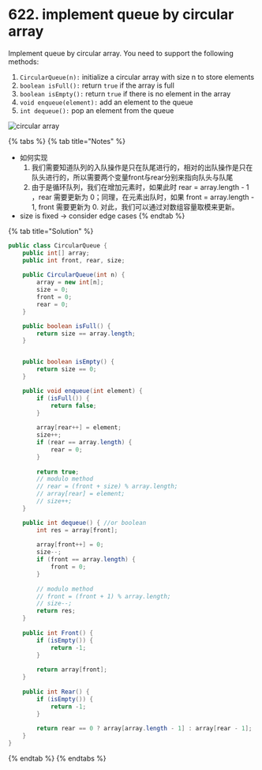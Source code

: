 # 622. implement queue by circular array

Implement queue by circular array. You need to support the following methods:

1. `CircularQueue(n):` initialize a circular array with size n to store elements
2. `boolean isFull():` return `true` if the array is full
3. `boolean isEmpty():` return `true` if there is no element in the array
4. `void enqueue(element):` add an element to the queue
5. `int dequeue():` pop an element from the queue

![circular array](http://media.jiuzhang.com/markdown/images/4/4/403995f8-37d6-11e8-ae7b-0242ac110002.jpg)

{% tabs %}
{% tab title="Notes" %}
* 如何实现
  1. 我们需要知道队列的入队操作是只在队尾进行的，相对的出队操作是只在队头进行的，所以需要两个变量front与rear分别来指向队头与队尾
  2. 由于是循环队列，我们在增加元素时，如果此时 rear = array.length - 1 ，rear 需要更新为 0；同理，在元素出队时，如果 front = array.length - 1, front 需要更新为 0. 对此，我们可以通过对数组容量取模来更新。
* size is fixed -&gt; consider edge cases
{% endtab %}

{% tab title="Solution" %}
```java
public class CircularQueue {
    public int[] array;
    public int front, rear, size;
    
    public CircularQueue(int n) {
        array = new int[n];
        size = 0;
        front = 0;
        rear = 0;
    }

    public boolean isFull() {
        return size == array.length;
    }


    public boolean isEmpty() {
        return size == 0;
    }

    public void enqueue(int element) {
        if (isFull()) {
            return false;
        }
        
        array[rear++] = element;
        size++;
        if (rear == array.length) {
            rear = 0;
        }
        
        return true;
        // modulo method
        // rear = (front + size) % array.length;
        // array[rear] = element;
        // size++;
    }

    public int dequeue() { //or boolean
        int res = array[front];
        
        array[front++] = 0;
        size--;
        if (front == array.length) {
            front = 0;
        }
        
        // modulo method
        // front = (front + 1) % array.length;
        // size--;
        return res;
    }
    
    public int Front() {
        if (isEmpty()) {
            return -1;
        }
        
        return array[front];
    }
    
    public int Rear() {
        if (isEmpty()) {
            return -1;
        }
        
        return rear == 0 ? array[array.length - 1] : array[rear - 1];
    }
}
```
{% endtab %}
{% endtabs %}

